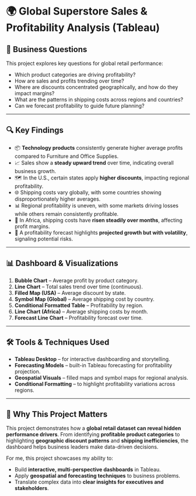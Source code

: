 # 🌍 Global Superstore Sales & Profitability Analysis (Tableau)

## 📌 Business Questions

This project explores key questions for global retail performance:

* Which product categories are driving profitability?
* How are sales and profits trending over time?
* Where are discounts concentrated geographically, and how do they impact margins?
* What are the patterns in shipping costs across regions and countries?
* Can we forecast profitability to guide future planning?

---

## 🔍 Key Findings

* 📦 **Technology products** consistently generate higher average profits compared to Furniture and Office Supplies.
* 📈 Sales show a **steady upward trend** over time, indicating overall business growth.
* 🗺 In the U.S., certain states apply **higher discounts**, impacting regional profitability.
* 🌐 Shipping costs vary globally, with some countries showing disproportionately higher averages.
* 📊 Regional profitability is uneven, with some markets driving losses while others remain consistently profitable.
* 🚢 In Africa, shipping costs have **risen steadily over months**, affecting profit margins.
* 🔮 A profitability forecast highlights **projected growth but with volatility**, signaling potential risks.

---

## 📊 Dashboard & Visualizations

1. **Bubble Chart** – Average profit by product category.
2. **Line Chart** – Total sales trend over time (continuous).
3. **Filled Map (USA)** – Average discount by state.
4. **Symbol Map (Global)** – Average shipping cost by country.
5. **Conditional Formatted Table** – Profitability by region.
6. **Line Chart (Africa)** – Average shipping costs by month.
7. **Forecast Line Chart** – Profitability forecast over time.

---

## 🛠 Tools & Techniques Used

* **Tableau Desktop** – for interactive dashboarding and storytelling.
* **Forecasting Models** – built-in Tableau forecasting for profitability projection.
* **Geospatial Visuals** – filled maps and symbol maps for regional analysis.
* **Conditional Formatting** – to highlight profitability variations across regions.

---

## 🌟 Why This Project Matters

This project demonstrates how a **global retail dataset can reveal hidden performance drivers**. From identifying **profitable product categories** to highlighting **geographic discount patterns** and **shipping inefficiencies**, the dashboard helps business leaders make data-driven decisions.

For me, this project showcases my ability to:

* Build **interactive, multi-perspective dashboards** in Tableau.
* Apply **geospatial and forecasting techniques** to business problems.
* Translate complex data into **clear insights for executives and stakeholders**.
